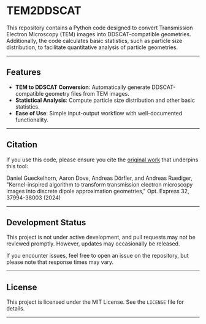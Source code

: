 # TEM2DDSCAT

This repository contains a Python code designed to convert Transmission Electron Microscopy (TEM) images into DDSCAT-compatible geometries. Additionally, the code calculates basic statistics, such as particle size distribution, to facilitate quantitative analysis of particle geometries.

---

## Features

- **TEM to DDSCAT Conversion**: Automatically generate DDSCAT-compatible geometry files from TEM images.
- **Statistical Analysis**: Compute particle size distribution and other basic statistics.
- **Ease of Use**: Simple input-output workflow with well-documented functionality.

---


## Citation

If you use this code, please ensure you cite the [original work](https://opg.optica.org/oe/fulltext.cfm?uri=oe-32-22-37994&id=561240) that underpins this tool:

Daniel Gueckelhorn, Aaron Dove, Andreas Dörfler, and Andreas Ruediger, "Kernel-inspired algorithm to transform transmission electron microscopy images into discrete dipole approximation geometries," Opt. Express 32, 37994-38003 (2024)

---

## Development Status

This project is not under active development, and pull requests may not be reviewed promptly. However, updates may occasionally be released.

If you encounter issues, feel free to open an issue on the repository, but please note that response times may vary.

---

## License

This project is licensed under the MIT License. See the `LICENSE` file for details.

---

